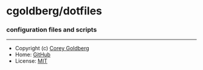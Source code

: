 # cgoldberg/dotfiles

### configuration files and scripts

----

- Copyright (c) [Corey Goldberg][github-home]
- Home: [GitHub][github-repo]
- License: [MIT][mit-license]

[github-home]: https://github.com/cgoldberg
[github-repo]: https://github.com/cgoldberg/dotfiles
[mit-license]: https://raw.githubusercontent.com/cgoldberg/dotfiles/refs/heads/master/LICENSE
